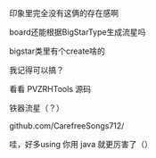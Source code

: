 印象里完全没有这俩的存在感啊

board还能根据BigStarType生成流星吗

bigstar类里有个create啥的

我记得可以搞？

看看 PVZRHTools 源码

铁器流星（？）

github.com/CarefreeSongs712/

哇，好多using
你用 java 就更厉害了（）